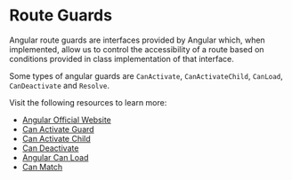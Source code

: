 # Route Guards

Angular route guards are interfaces provided by Angular which, when implemented, allow us to control the accessibility of a route based on conditions provided in class implementation of that interface.

Some types of angular guards are `CanActivate`, `CanActivateChild`, `CanLoad`, `CanDeactivate` and `Resolve`.

Visit the following resources to learn more:

- [Angular Official Website](https://angular.io/api/router)
- [Can Activate Guard](https://angular.io/api/router/CanActivate)
- [Can Activate Child](https://angular.io/api/router/CanActivateChild)
- [Can Deactivate](https://angular.io/api/router/CanDeactivate)
- [Angular Can Load](https://angular.io/api/router/CanLoad)
- [Can Match](https://angular.io/api/router/CanMatch)
